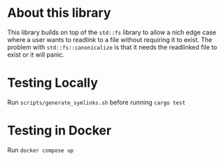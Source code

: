 # About this library
This library builds on top of the `std::fs` library to allow a nich edge case where a user wants to readlink to a file without requiring it to exist. The problem with `std::fs::canonicalize` is that it needs the readlinked file to exist or it will panic. 


# Testing Locally
Run `scripts/generate_symlinks.sh` before running `cargo test`

# Testing in Docker
Run `docker compose up`